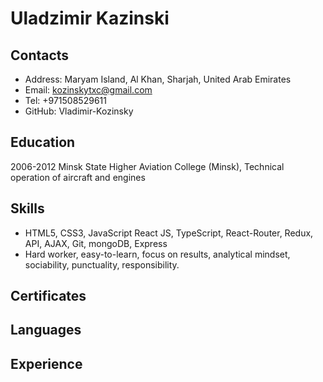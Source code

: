 Uladzimir Kazinski
===============

Contacts
--------
+ Address: Maryam Island, Al Khan, Sharjah, United Arab Emirates
+ Email: kozinskytxc@gmail.com
+ Tel: +971508529611
+ GitHub: Vladimir-Kozinsky

Education
---------
2006-2012
Minsk State Higher Aviation College (Minsk),
Technical operation of aircraft and engines

Skills
------
+ HTML5, CSS3, JavaScript React JS, TypeScript, React-Router, Redux, API, AJAX, Git, mongoDB, Express
+ Hard worker, easy-to-learn, focus on results, analytical mindset, sociability, punctuality, responsibility.

Certificates
--------------


Languages
-------------


Experience
--------------

